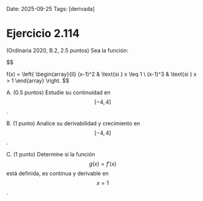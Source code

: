 Date: 2025-09-25
Tags: [derivada]

# Ejercicio 2.114

 (Ordinaria 2020, B.2, 2.5 puntos)
Sea la función:

$$
 
f(x) =  \left\{
\begin{array}{ll}
  (x-1)^2 &  \text{si }  x  \leq  1  \\ (x-1)^3 &  \text{si }  x > 1 
\end{array}
 \right.
$$

A.   (0.5 puntos) Estudie su continuidad en  $$ [ -4,4 ]$$  .

B.   (1 punto) Analice su derivabilidad y crecimiento en  $$ [ -4,4 ]$$  .

C.   (1 punto) Determine si la función  $$ g(x)=f'(x)$$   está definida, es continua y derivable en  $$ x=1$$  .

